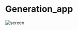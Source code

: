 # Generation_app
![screen](https://user-images.githubusercontent.com/46395269/135850704-a499a428-f501-42f2-91a0-b0e956250393.jpg)
